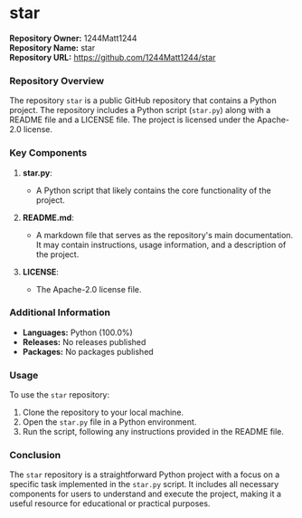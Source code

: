 # star

**Repository Owner:** 1244Matt1244  
**Repository Name:** star  
**Repository URL:** https://github.com/1244Matt1244/star

### Repository Overview

The repository `star` is a public GitHub repository that contains a Python project. The repository includes a Python script (`star.py`) along with a README file and a LICENSE file. The project is licensed under the Apache-2.0 license.

### Key Components

1. **star.py**:  
   - A Python script that likely contains the core functionality of the project.

2. **README.md**:  
   - A markdown file that serves as the repository's main documentation. It may contain instructions, usage information, and a description of the project.

3. **LICENSE**:  
   - The Apache-2.0 license file.

### Additional Information

- **Languages:** Python (100.0%)  
- **Releases:** No releases published  
- **Packages:** No packages published

### Usage

To use the `star` repository:

1. Clone the repository to your local machine.
2. Open the `star.py` file in a Python environment.
3. Run the script, following any instructions provided in the README file.

### Conclusion

The `star` repository is a straightforward Python project with a focus on a specific task implemented in the `star.py` script. It includes all necessary components for users to understand and execute the project, making it a useful resource for educational or practical purposes.
